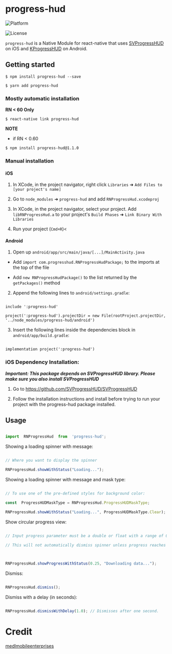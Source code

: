   

# progress-hud

![Platform](https://img.shields.io/badge/platform-react--native%20%5Bios%20%26%20android%5D-blue.svg)

![License](https://img.shields.io/npm/l/express.svg)

  

`progress-hud` is a Native Module for react-native that uses [SVProgressHUD](https://github.com/SVProgressHUD/SVProgressHUD) on iOS and [KProgressHUD](https://github.com/Kaopiz/KProgressHUD) on Android.

  

## Getting started

`$ npm install progress-hud --save`

`$ yarn add progress-hud`

  

### Mostly automatic installation

__RN < 60 Only__

`$ react-native link progress-hud`

  

__NOTE__

- if RN < 0.60

`$ npm install progress-hud@1.1.0`

  

### Manual installation

#### iOS

1. In XCode, in the project navigator, right click `Libraries` ➜ `Add Files to [your project's name]`

2. Go to `node_modules` ➜ `progress-hud` and add `RNProgressHud.xcodeproj`

3. In XCode, in the project navigator, select your project. Add `libRNProgressHud.a` to your project's `Build Phases` ➜ `Link Binary With Libraries`

4. Run your project (`Cmd+R`)<

  

#### Android

1. Open up `android/app/src/main/java/[...]/MainActivity.java`

- Add `import com.progresshud.RNProgressHudPackage;` to the imports at the top of the file

- Add `new RNProgressHudPackage()` to the list returned by the `getPackages()` method

2. Append the following lines to `android/settings.gradle`:

```

include ':progress-hud'

project(':progress-hud').projectDir = new File(rootProject.projectDir, '../node_modules/progress-hud/android')

```

3. Insert the following lines inside the dependencies block in `android/app/build.gradle`:

```

implementation project(':progress-hud')

```

  

### iOS Dependency Installation:

***Important: This package depends on SVProgressHUD library. Please make sure you also install SVProgressHUD***

1. Go to <https://github.com/SVProgressHUD/SVProgressHUD>

2. Follow the installation instructions and install before trying to run your project with the progress-hud package installed.

  

## Usage

```javascript

import  RNProgressHud  from  'progress-hud';

```

  

Showing a loading spinner with message:

```javascript

// Where you want to display the spinner

RNProgressHud.showWithStatus("Loading...");

```

  

Showing a loading spinner with message and mask type:

```javascript

// To use one of the pre-defined styles for background color:

const  ProgressHUDMaskType = RNProgressHud.ProgressHUDMaskType;

RNProgressHud.showWithStatus("Loading...", ProgressHUDMaskType.Clear);

```

  

Show circular progress view:

```javascript

// Input progress parameter must be a double or float with a range of 0.0 to 1.0 representing 0% and 100%.

// This will not automatically dismiss spinner unless progress reaches 100%. Otherwise, dismiss() must be called explicitly.

  

RNProgressHud.showProgressWithStatus(0.25, "Downloading data...");

```

  

Dismiss:

```javascript

RNProgressHud.dismiss();

```

  

Dismiss with a delay (in seconds):

```javascript

RNProgressHud.dismissWithDelay(1.0); // Dismisses after one second.

```

  
  

# Credit

[medlmobileenterprises](https://github.com/medlmobileenterprises/react-native-progress-display)